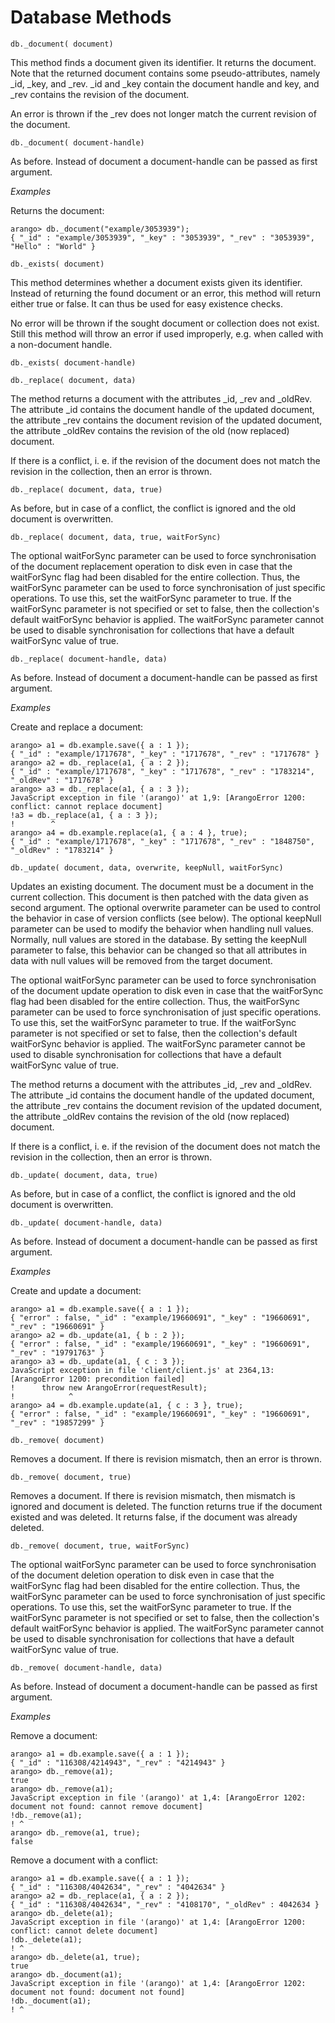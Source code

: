 <a name="database_methods"></a>
# Database Methods

`db._document( document)`

This method finds a document given its identifier. It returns the document. Note that the returned document contains some pseudo-attributes, namely _id, _key, and _rev. _id and _key contain the document handle and key, and _rev contains the revision of the document.

An error is thrown if the _rev does not longer match the current revision of the document.

`db._document( document-handle)`

As before. Instead of document a document-handle can be passed as first argument.

*Examples*

Returns the document:

	arango> db._document("example/3053939");
	{ "_id" : "example/3053939", "_key" : "3053939", "_rev" : "3053939", "Hello" : "World" }

`db._exists( document)`

This method determines whether a document exists given its identifier. Instead of returning the found document or an error, this method will return either true or false. It can thus be used for easy existence checks.

No error will be thrown if the sought document or collection does not exist. Still this method will throw an error if used improperly, e.g. when called with a non-document handle.

`db._exists( document-handle)`

`db._replace( document, data)`

The method returns a document with the attributes _id, _rev and _oldRev. The attribute _id contains the document handle of the updated document, the attribute _rev contains the document revision of the updated document, the attribute _oldRev contains the revision of the old (now replaced) document.

If there is a conflict, i. e. if the revision of the document does not match the revision in the collection, then an error is thrown.

`db._replace( document, data, true)`

As before, but in case of a conflict, the conflict is ignored and the old document is overwritten.

`db._replace( document, data, true, waitForSync)`

The optional waitForSync parameter can be used to force synchronisation of the document replacement operation to disk even in case that the waitForSync flag had been disabled for the entire collection. Thus, the waitForSync parameter can be used to force synchronisation of just specific operations. To use this, set the waitForSync parameter to true. If the waitForSync parameter is not specified or set to false, then the collection's default waitForSync behavior is applied. The waitForSync parameter cannot be used to disable synchronisation for collections that have a default waitForSync value of true.

`db._replace( document-handle, data)`

As before. Instead of document a document-handle can be passed as first argument.

*Examples*

Create and replace a document:

	arango> a1 = db.example.save({ a : 1 });
	{ "_id" : "example/1717678", "_key" : "1717678", "_rev" : "1717678" }
	arango> a2 = db._replace(a1, { a : 2 });
	{ "_id" : "example/1717678", "_key" : "1717678", "_rev" : "1783214", "_oldRev" : "1717678" }
	arango> a3 = db._replace(a1, { a : 3 });
	JavaScript exception in file '(arango)' at 1,9: [ArangoError 1200: conflict: cannot replace document]
	!a3 = db._replace(a1, { a : 3 });
	!        ^
	arango> a4 = db.example.replace(a1, { a : 4 }, true);
	{ "_id" : "example/1717678", "_key" : "1717678", "_rev" : "1848750", "_oldRev" : "1783214" }

`db._update( document, data, overwrite, keepNull, waitForSync)`

Updates an existing document. The document must be a document in the current collection. This document is then patched with the data given as second argument. The optional overwrite parameter can be used to control the behavior in case of version conflicts (see below). The optional keepNull parameter can be used to modify the behavior when handling null values. Normally, null values are stored in the database. By setting the keepNull parameter to false, this behavior can be changed so that all attributes in data with null values will be removed from the target document.

The optional waitForSync parameter can be used to force synchronisation of the document update operation to disk even in case that the waitForSync flag had been disabled for the entire collection. Thus, the waitForSync parameter can be used to force synchronisation of just specific operations. To use this, set the waitForSync parameter to true. If the waitForSync parameter is not specified or set to false, then the collection's default waitForSync behavior is applied. The waitForSync parameter cannot be used to disable synchronisation for collections that have a default waitForSync value of true.

The method returns a document with the attributes _id, _rev and _oldRev. The attribute _id contains the document handle of the updated document, the attribute _rev contains the document revision of the updated document, the attribute _oldRev contains the revision of the old (now replaced) document.

If there is a conflict, i. e. if the revision of the document does not match the revision in the collection, then an error is thrown.

`db._update( document, data, true)`

As before, but in case of a conflict, the conflict is ignored and the old document is overwritten.

`db._update( document-handle, data)`

As before. Instead of document a document-handle can be passed as first argument.

*Examples*

Create and update a document:

	arango> a1 = db.example.save({ a : 1 });
	{ "error" : false, "_id" : "example/19660691", "_key" : "19660691", "_rev" : "19660691" }
	arango> a2 = db._update(a1, { b : 2 });
	{ "error" : false, "_id" : "example/19660691", "_key" : "19660691", "_rev" : "19791763" }
	arango> a3 = db._update(a1, { c : 3 });
	JavaScript exception in file 'client/client.js' at 2364,13: [ArangoError 1200: precondition failed]
	!      throw new ArangoError(requestResult);
	!            ^
	arango> a4 = db.example.update(a1, { c : 3 }, true);
	{ "error" : false, "_id" : "example/19660691", "_key" : "19660691", "_rev" : "19857299" }

`db._remove( document)`

Removes a document. If there is revision mismatch, then an error is thrown.

`db._remove( document, true)`

Removes a document. If there is revision mismatch, then mismatch is ignored and document is deleted. The function returns true if the document existed and was deleted. It returns false, if the document was already deleted.

`db._remove( document, true, waitForSync)`

The optional waitForSync parameter can be used to force synchronisation of the document deletion operation to disk even in case that the waitForSync flag had been disabled for the entire collection. Thus, the waitForSync parameter can be used to force synchronisation of just specific operations. To use this, set the waitForSync parameter to true. If the waitForSync parameter is not specified or set to false, then the collection's default waitForSync behavior is applied. The waitForSync parameter cannot be used to disable synchronisation for collections that have a default waitForSync value of true.

`db._remove( document-handle, data)`

As before. Instead of document a document-handle can be passed as first argument.

*Examples*

Remove a document:

	arango> a1 = db.example.save({ a : 1 });
	{ "_id" : "116308/4214943", "_rev" : "4214943" }
	arango> db._remove(a1);
	true
	arango> db._remove(a1);
	JavaScript exception in file '(arango)' at 1,4: [ArangoError 1202: document not found: cannot remove document]
	!db._remove(a1);
	! ^
	arango> db._remove(a1, true);
	false

Remove a document with a conflict:

	arango> a1 = db.example.save({ a : 1 });
	{ "_id" : "116308/4042634", "_rev" : "4042634" }
	arango> a2 = db._replace(a1, { a : 2 });
	{ "_id" : "116308/4042634", "_rev" : "4108170", "_oldRev" : 4042634 }
	arango> db._delete(a1);
	JavaScript exception in file '(arango)' at 1,4: [ArangoError 1200: conflict: cannot delete document]
	!db._delete(a1);
	! ^
	arango> db._delete(a1, true);
	true
	arango> db._document(a1);
	JavaScript exception in file '(arango)' at 1,4: [ArangoError 1202: document not found: document not found]
	!db._document(a1);
	! ^

<!--
@anchor HandlingDocumentsDbRead
@copydetails JS_DocumentVocbase

@CLEARPAGE
@anchor HandlingDocumentsDbExists
@copydetails JS_ExistsVocbase

@CLEARPAGE
@anchor HandlingDocumentsDbReplace
@copydetails JS_ReplaceVocbase

@CLEARPAGE
@anchor HandlingDocumentsDbUpdate
@copydetails JS_UpdateVocbase

@CLEARPAGE
@anchor HandlingDocumentsDbRemove
@copydetails JS_RemoveVocbase

@BNAVIGATE_HandlingDocuments
-->